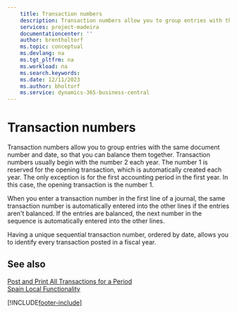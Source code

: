 ```yaml
---
    title: Transaction numbers
    description: Transaction numbers allow you to group entries with the same document number and date, so that you can balance them together.
    services: project-madeira 
    documentationcenter: ''
    author: brentholtorf
    ms.topic: conceptual
    ms.devlang: na
    ms.tgt_pltfrm: na
    ms.workload: na
    ms.search.keywords:
    ms.date: 12/11/2023
    ms.author: bholtorf
    ms.service: dynamics-365-business-central
---
```

# Transaction numbers
Transaction numbers allow you to group entries with the same document number and date, so that you can balance them together. Transaction numbers usually begin with the number 2 each year. The number 1 is reserved for the opening transaction, which is automatically created each year. The only exception is for the first accounting period in the first year. In this case, the opening transaction is the number 1.  

When you enter a transaction number in the first line of a journal, the same transaction number is automatically entered into the other lines if the entries aren't balanced. If the entries are balanced, the next number in the sequence is automatically entered into the other lines.  

Having a unique sequential transaction number, ordered by date, allows you to identify every transaction posted in a fiscal year.  

## See also  
 [Post and Print All Transactions for a Period](how-to-post-and-print-all-transactions-for-a-period.md)   
 [Spain Local Functionality](spain-local-functionality.md)


[!INCLUDE[footer-include](../../includes/footer-banner.md)]
